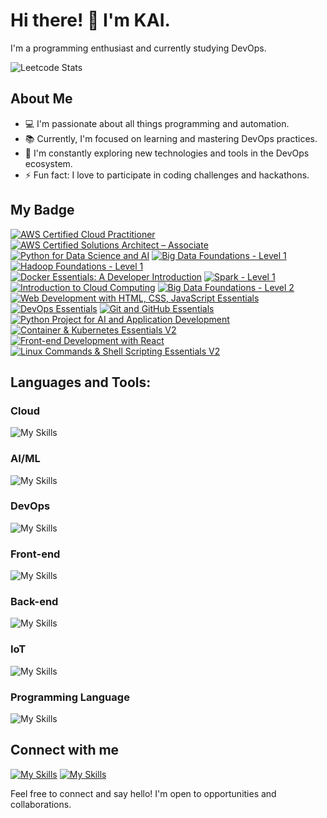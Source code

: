 
# Hi there! 👋 I'm KAI.

I'm a programming enthusiast and currently studying DevOps. 

![Leetcode Stats](https://leetcard.jacoblin.cool/LemonKAI?theme=dark)

## About Me

- 💻 I'm passionate about all things programming and automation.
- 📚 Currently, I'm focused on learning and mastering DevOps practices.
- 🌱 I'm constantly exploring new technologies and tools in the DevOps ecosystem.
- ⚡ Fun fact: I love to participate in coding challenges and hackathons.

## My Badge
<!--START_SECTION:badges-->
[![AWS Certified Cloud Practitioner](https://images.credly.com/size/110x110/images/00634f82-b07f-4bbd-a6bb-53de397fc3a6/image.png)](http://www.credly.com/badges/4fd43e89-69c7-4ffc-bc98-13838182fb52 "AWS Certified Cloud Practitioner")
[![AWS Certified Solutions Architect – Associate](https://images.credly.com/size/110x110/images/0e284c3f-5164-4b21-8660-0d84737941bc/image.png)](http://www.credly.com/badges/52ef9a61-d5b3-4672-ad62-9d83e81e43b4 "AWS Certified Solutions Architect – Associate")
[![Python for Data Science and AI](https://images.credly.com/size/110x110/images/0571ab1d-f43b-43d9-9c68-8ebd0ebd61b7/Python_for_Data_Sci_and_AI_Foundational.png)](http://www.credly.com/badges/8470c3ff-64af-4cfd-a907-ae55e4980038 "Python for Data Science and AI")
[![Big Data Foundations - Level 1](https://images.credly.com/size/110x110/images/16d5a420-770b-4699-97ec-46708e3680c5/Big_Data_Found_Level_1_-_CC_-_2019.png)](http://www.credly.com/badges/6781af77-180e-43a1-b481-6e8f5ac95cb9 "Big Data Foundations - Level 1")
[![Hadoop Foundations - Level 1](https://images.credly.com/size/110x110/images/4e5341a0-031a-477d-a3c6-7a641e79dc2c/Hadoop_Data_Found_Level_1_-_CC_-_2019.png)](http://www.credly.com/badges/d4244dd7-3d9c-451b-949e-6b63a23108c3 "Hadoop Foundations - Level 1")
[![Docker Essentials: A Developer Introduction](https://images.credly.com/size/110x110/images/08216781-93cb-4ba1-8110-8eb3401fa8ce/Docker_Essentials_-_ISDN.png)](http://www.credly.com/badges/fb6d1d15-bee5-4a24-af04-31e76585a698 "Docker Essentials: A Developer Introduction")
[![Spark - Level 1](https://images.credly.com/size/110x110/images/9fd5ad20-ba42-4213-848b-2a99b2778a11/Spark_Level_1_ver_2_-_CC_-_2019.png)](http://www.credly.com/badges/dc0979ed-2e9d-417e-b769-c6c2f36b6e43 "Spark - Level 1")
[![Introduction to Cloud Computing](https://images.credly.com/size/110x110/images/2d178f89-4816-4190-8c4a-3bdbfec9db01/Dev_Skills_Network_-_Cloud_Computing_Core.png)](http://www.credly.com/badges/d8386e21-9ec9-43c8-9951-5f3f272e6260 "Introduction to Cloud Computing")
[![Big Data Foundations - Level 2](https://images.credly.com/size/110x110/images/b4e6cd62-b23f-4166-88a4-37f7f636efc4/Big_Data_Found_Level_2_-_CC_v2.png)](http://www.credly.com/badges/b7883008-5216-4e9f-ada3-cdff22251983 "Big Data Foundations - Level 2")
[![Web Development with HTML, CSS, JavaScript Essentials](https://images.credly.com/size/110x110/images/6240e108-1407-4773-8621-cc2e4736d4e6/Web_Development_with_HTML-CSS-JavaScript_Essentials.png)](http://www.credly.com/badges/5d4f1f97-b70f-47be-af83-47b13fa01e3e "Web Development with HTML, CSS, JavaScript Essentials")
[![DevOps Essentials](https://images.credly.com/size/110x110/images/7fa91a10-3cbe-48fb-bd0e-c3e4cf27065f/image.png)](http://www.credly.com/badges/d783a5ea-4918-4b12-9144-27dc96409ee7 "DevOps Essentials")
[![Git and GitHub Essentials](https://images.credly.com/size/110x110/images/23859131-d0ff-4f44-900f-bac86165b941/image.png)](http://www.credly.com/badges/c7fe7ab7-5a3e-47c3-8108-826ec6984997 "Git and GitHub Essentials")
[![Python Project for AI and Application Development](https://images.credly.com/size/110x110/images/3cd98d8a-c224-4f8f-a839-d0a87422f2c1/Python_Project_for_AI_and_Application_Development.png)](http://www.credly.com/badges/38579987-afcf-4260-aff6-7af12483d7b6 "Python Project for AI and Application Development")
[![Container & Kubernetes Essentials V2](https://images.credly.com/size/110x110/images/5e15f28e-93cb-4e91-9813-febd4b72c53f/image.png)](http://www.credly.com/badges/f1f312df-6958-429a-827b-9b1c70804cca "Container & Kubernetes Essentials V2")
[![Front-end Development with React](https://images.credly.com/size/110x110/images/9dcdc294-79a6-47e5-a769-708c29c7c497/image.png)](http://www.credly.com/badges/3ceb7bad-ce1f-46f8-a19e-7fe9ca365e4a "Front-end Development with React")
[![Linux Commands & Shell Scripting Essentials V2](https://images.credly.com/size/110x110/images/e6d29f38-2e60-4a9c-8c47-ebf02472bf77/image.png)](http://www.credly.com/badges/e9113e3c-d314-4d15-b4bc-0305706dcdd2 "Linux Commands & Shell Scripting Essentials V2")
<!--END_SECTION:badges-->

## Languages and Tools:

### Cloud

![My Skills](https://skillicons.dev/icons?i=aws,dynamodb,azure)

### AI/ML

![My Skills](https://skillicons.dev/icons?i=pytorch,sklearn,seaborn)

### DevOps

![My Skills](https://skillicons.dev/icons?i=git,docker,kubernetes,jenkins)


### Front-end

![My Skills](https://skillicons.dev/icons?i=react,html,css,flutter,tailwind)


### Back-end


![My Skills](https://skillicons.dev/icons?i=nodejs,django,flask)

### IoT

![My Skills](https://skillicons.dev/icons?i=arduino)

### Programming Language 

![My Skills](https://skillicons.dev/icons?i=c,cpp,java,py,javascript,swift)

## Connect with me

[![My Skills](https://skillicons.dev/icons?i=linkedin)](https://www.linkedin.com/in/kai-ning-1289b5211)
[![My Skills](https://skillicons.dev/icons?i=instagram)](https://www.instagram.com/kaikai_blog/)


Feel free to connect and say hello! I'm open to opportunities and collaborations.
